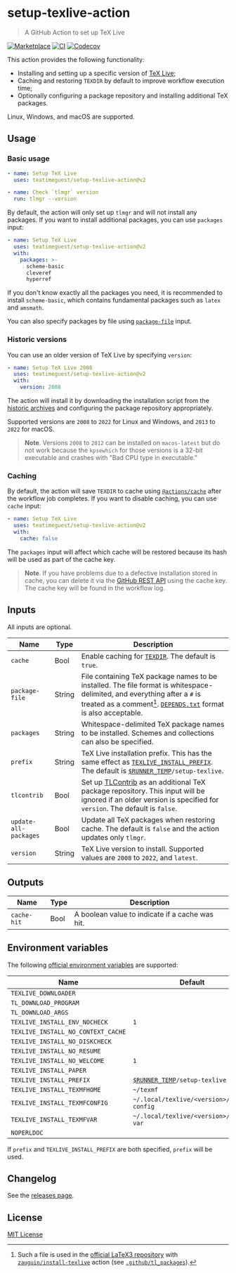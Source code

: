 # setup-texlive-action

> A GitHub Action to set up TeX Live

[![Marketplace][marketplace-badge]][marketplace]
[![CI][ci-badge]][ci]
[![Codecov][codecov-badge]][codecov]

This action provides the following functionality:

* Installing and setting up a specific version of [TeX Live][texlive];
* Caching and restoring `TEXDIR` by default to improve workflow execution time;
* Optionally configuring a package repository and installing additional TeX packages.

Linux, Windows, and macOS are supported.

## Usage

### Basic usage

```yaml
- name: Setup TeX Live
  uses: teatimeguest/setup-texlive-action@v2

- name: Check `tlmgr` version
  run: tlmgr --version
```

By default,
the action will only set up `tlmgr` and will not install any packages.
If you want to install additional packages, you can use `packages` input:

```yaml
- name: Setup TeX Live
  uses: teatimeguest/setup-texlive-action@v2
  with:
    packages: >-
      scheme-basic
      cleveref
      hyperref
```

If you don't know exactly all the packages you need,
it is recommended to install `scheme-basic`, which contains
fundamental packages such as `latex` and `amsmath`.

You can also specify packages by file using [`package-file`](#inputs) input.

### Historic versions

You can use an older version of TeX Live by specifying `version`:

```yaml
- name: Setup TeX Live 2008
  uses: teatimeguest/setup-texlive-action@v2
  with:
    version: 2008
```

The action will install it by
downloading the installation script from the [historic archives][historic] and
configuring the package repository appropriately.

Supported versions are `2008` to `2022` for Linux and Windows, and
`2013` to `2022` for macOS.

> **Note**.
> Versions `2008` to `2012` can be installed on `macos-latest` but
> do not work
> because the `kpsewhich` for those versions is a 32-bit executable and
> crashes with "Bad CPU type in executable."

### Caching

By default,
the action will save `TEXDIR` to cache using [`@actions/cache`][actions-cache]
after the workflow job completes.
If you want to disable caching, you can use `cache` input:

```yaml
- name: Setup TeX Live
  uses: teatimeguest/setup-texlive-action@v2
  with:
    cache: false
```

The `packages` input will affect which cache will be restored
because its hash will be used as part of the cache key.

> **Note**.
> If you have problems due to a defective installation stored in cache,
> you can delete it via the [GitHub REST API][cache-api] using the cache key.
> The cache key will be found in the workflow log.

## Inputs

All inputs are optional.

|Name|Type|Description|
|---|---|---|
|`cache`|Bool|Enable caching for [`TEXDIR`][texdir]. The default is `true`.|
|`package-file`|String|File containing TeX package names to be installed. The file format is whitespace-delimited, and everything after a `#` is treated as a comment[^1]. [`DEPENDS.txt`][depends-txt] format is also acceptable.|
|`packages`|String|Whitespace-delimited TeX package names to be installed. Schemes and collections can also be specified.|
|`prefix`|String|TeX Live installation prefix. This has the same effect as [`TEXLIVE_INSTALL_PREFIX`][install-tl-environment-variables]. The default is <code>[$RUNNER_TEMP][actions-environment-variables]/setup-texlive</code>.|
|`tlcontrib`|Bool|Set up [TLContrib][tlcontrib] as an additional TeX package repository. This input will be ignored if an older version is specified for `version`. The default is `false`.|
|`update-all-packages`|Bool|Update all TeX packages when restoring cache. The default is `false` and the action updates only `tlmgr`.|
|`version`|String|TeX Live version to install. Supported values are `2008` to `2022`, and `latest`.|

## Outputs

|Name|Type|Description|
|---|---|---|
|`cache-hit`|Bool|A boolean value to indicate if a cache was hit.|

## Environment variables

The following [official environment variables][install-tl-environment-variables]
are supported:

|Name|Default|
|---|---|
|`TEXLIVE_DOWNLOADER`||
|`TL_DOWNLOAD_PROGRAM`||
|`TL_DOWNLOAD_ARGS`||
|`TEXLIVE_INSTALL_ENV_NOCHECK`|`1`|
|`TEXLIVE_INSTALL_NO_CONTEXT_CACHE`||
|`TEXLIVE_INSTALL_NO_DISKCHECK`||
|`TEXLIVE_INSTALL_NO_RESUME`||
|`TEXLIVE_INSTALL_NO_WELCOME`|`1`|
|`TEXLIVE_INSTALL_PAPER`||
|`TEXLIVE_INSTALL_PREFIX`|<code>[$RUNNER_TEMP][actions-environment-variables]/setup-texlive</code>|
|`TEXLIVE_INSTALL_TEXMFHOME`|`~/texmf`|
|`TEXLIVE_INSTALL_TEXMFCONFIG`|`~/.local/texlive/<version>/texmf-config`|
|`TEXLIVE_INSTALL_TEXMFVAR`|`~/.local/texlive/<version>/texmf-var`|
|`NOPERLDOC`||

If `prefix` and `TEXLIVE_INSTALL_PREFIX` are both specified,
`prefix` will be used.

## Changelog

See the [releases page][releases].

## License

[MIT License](./LICENSE)

[^1]: Such a file is used in the [official LaTeX3 repository][latex3]
  with [`zauguin/install-texlive`][install-texlive] action
  (see [`.github/tl_packages`][tl_packages]).

[#226]: https://github.com/teatimeguest/setup-texlive-action/issues/226
[actions-cache]: https://github.com/actions/toolkit/tree/main/packages/cache
[actions-environment-variables]: https://docs.github.com/en/actions/learn-github-actions/environment-variables#default-environment-variables
[cache-api]: https://docs.github.com/en/rest/actions/cache
[ci-badge]: https://github.com/teatimeguest/setup-texlive-action/actions/workflows/ci.yml/badge.svg
[ci]: https://github.com/teatimeguest/setup-texlive-action/actions/workflows/ci.yml
[codecov-badge]: https://codecov.io/gh/teatimeguest/setup-texlive-action/branch/main/graph/badge.svg?token=97878QAWCF
[codecov]: https://codecov.io/gh/teatimeguest/setup-texlive-action
[depends-txt]: https://tug.org/texlive/pkgcontrib.html#deps
[historic]: https://tug.org/historic/
[install-texlive]: https://github.com/zauguin/install-texlive
[install-tl-environment-variables]: https://tug.org/texlive/doc/install-tl.html#ENVIRONMENT-VARIABLES
[latex3]: https://github.com/latex3/latex3
[marketplace-badge]: https://img.shields.io/github/v/release/teatimeguest/setup-texlive-action?label=Marketplace&logo=github
[marketplace]: https://github.com/marketplace/actions/setup-texlive-action
[releases]: https://github.com/teatimeguest/setup-texlive-action/releases
[texdir]: https://tug.org/texlive/doc/texlive-en/texlive-en.html#x1-250003.2.3
[texlive]: https://tug.org/texlive/
[tl_packages]: https://github.com/latex3/latex3/blob/0f7a169811f327119c703eaa0231fd0e6123f267/.github/tl_packages
[tlcontrib]: https://contrib.texlive.info

